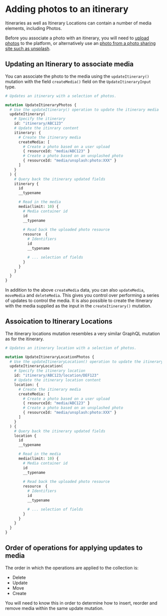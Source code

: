 # Adding photos to an itinerary

Itineraries as well as Itinerary Locations can contain a number of media 
elements, including Photos. 

Before you associate a photo with an itinerary, you will need to 
[upload photos](/topics/media/Uploading%20photos/README.md) to the platform, or
alternatively use an [photo from a photo sharing site such as unsplash](/topics/media/Using%20unsplash/README.md).

## Updating an Itinerary to associate media

You can associate the photo to the media using the `updateItinerary()` mutation
with the field `createMedia()` field on the `UpdateItineraryInput` type.

```graphql
# Updates an itinerary with a selection of photos.

mutation UpdateItineraryPhotos {
  # Use the updateItinerary() operation to update the itinerary media
  updateItinerary(
    # Specify the itinerary
    id: "itinerary/ABC123"
    # Update the itinrary content
    itinerary: {
      # Create the itinerary media
      createMedia: [
        # Create a photo based on a user upload
        { resourceId: "media/ABC123" } 
        # Create a photo based on an unsplashed photo
        { resourceId: "media/unsplash:photo:XXX" }
      ]
    }
  ) {
    # Query back the itinerary updated fields
    itinerary {
      id
      __typename

      # Read in the media
      media(limit: 10) {
        # Media container id
        id
        __typename
        
        # Read back the uploaded photo resource
        resource  {
          # Identifiers
          id
          __typename

          # ... selection of fields
        }
      }
    }
  }
}
```

In addition to the above `createMedia` data, you can also `updateMedia`, 
`moveMedia` and `deleteMedia`. This gives you control over performing a series
of updates to control the media. It is also possible to create the itinerary 
with the media supplied as the input in the `createItinerary()` mutation.

## Assoication to Itinerary Locations

The itinerary locations mutation resembles a very similar GraphQL mutation as
for the itinerary.

```graphql
# Updates an itinerary location with a selection of photos.

mutation UpdateItineraryLocationPhotos {
  # Use the updateItineraryLocation() operation to update the itinerary media
  updateItineraryLocation(
    # Specify the itinerary location
    id: "itinerary/ABC123/location/DEF123"
    # Update the itinerary location content
    location: {
      # Create the itinerary media
      createMedia: [
        # Create a photo based on a user upload
        { resourceId: "media/ABC123" } 
        # Create a photo based on an unsplashed photo
        { resourceId: "media/unsplash:photo:XXX" }
      ]
    }
  ) {
    # Query back the itinerary updated fields
    location {
      id
      __typename

      # Read in the media
      media(limit: 10) {
        # Media container id
        id
        __typename
        
        # Read back the uploaded photo resource
        resource  {
          # Identifiers
          id
          __typename

          # ... selection of fields
        }
      }
    }
  }
}
```

## Order of operations for applying updates to media

The order in which the operations are applied to the collection is: 

- Delete
- Update
- Move
- Create

You will need to know this in order to determine how to insert, reorder and 
remove media within the same update mutation.

